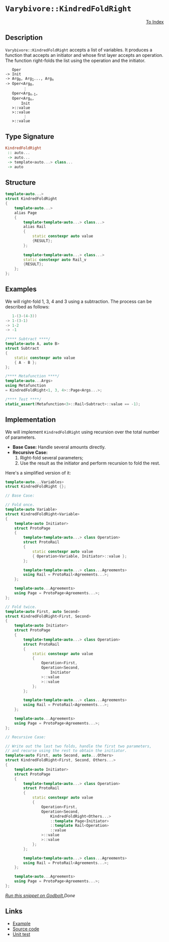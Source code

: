 <!-- Copyright 2024 Feng Mofan
SPDX-License-Identifier: Apache-2.0 -->

# `Varybivore::KindredFoldRight`

<p style='text-align: right;'><a href="../../../facilities/metafunctions.md#varybivore-kindred-fold-right">To Index</a></p>

## Description

`Varybivore::KindredFoldRight` accepts a list of variables.
It produces a function that accepts an initiator and whose first layer accepts an operation.
The function right-folds the list using the operation and the initiator.

<pre><code>   Oper
-> Init
-> Arg<sub>0</sub>, Arg<sub>1</sub>..., Arg<sub>n</sub>
-> Oper&lt;Arg<sub>0</sub>,
        &vellip;
   Oper&lt;Arg<sub>n-1</sub>,
   Oper&lt;Arg<sub>n</sub>,
       Init
   &gt;::value
   &gt;::value
        &vellip;
   &gt;::value</code></pre>

## Type Signature

```Haskell
KindredFoldRight
 :: auto...
 -> auto...
 -> template<auto...> class...
 -> auto
```

## Structure

```C++
template<auto...>
struct KindredFoldRight
{
    template<auto...>
    alias Page
    {
        template<template<auto...> class...>
        alias Rail
        {
            static constexpr auto value
            {RESULT};
        };
        
        template<template<auto...> class...>
        static constexpr auto Rail_v
        {RESULT};
    };
};
```

## Examples

We will right-fold 1, 3, 4 and 3 using a subtraction.
The process can be described as follows:

```C++
   1-(3-(4-3))
-> 1-(3-1)
-> 1-2
-> -1
```

```C++
/**** Subtract ****/
template<auto A, auto B>
struct Subtract
{
    static constexpr auto value
    { A - B };
};

/**** Metafunction ****/
template<auto...Args>
using Metafunction 
= KindredFoldRight<1, 3, 4>::Page<Args...>;

/**** Test ****/
static_assert(Metafunction<3>::Rail<Subtract>::value == -1);
```

## Implementation

We will implement `KindredFoldRight` using recursion over the total number of parameters.

- **Base Case:** Handle several amounts directly.
- **Recursive Case:**
  1. Right-fold several parameters;
  2. Use the result as the initiator and perform recursion to fold the rest.

Here's a simplified version of it:

```C++
template<auto...Variables>
struct KindredFoldRight {};

// Base Case:

// Fold once.
template<auto Variable>
struct KindredFoldRight<Variable>
{
    template<auto Initiator>
    struct ProtoPage
    {
        template<template<auto...> class Operation>
        struct ProtoRail
        {
            static constexpr auto value
            { Operation<Variable, Initiator>::value };
        };

        template<template<auto...> class...Agreements>
        using Rail = ProtoRail<Agreements...>;
    };

    template<auto...Agreements>
    using Page = ProtoPage<Agreements...>;
};

// Fold twice.
template<auto First, auto Second>
struct KindredFoldRight<First, Second>
{
    template<auto Initiator>
    struct ProtoPage
    {
        template<template<auto...> class Operation>
        struct ProtoRail
        {
            static constexpr auto value 
            { 
                Operation<First,
                Operation<Second,
                    Initiator
                >::value
                >::value
            };
        };

        template<template<auto...> class...Agreements>
        using Rail = ProtoRail<Agreements...>;
    };

    template<auto...Agreements>
    using Page = ProtoPage<Agreements...>;
};

// Recursive Case:

// Write out the last two folds, handle the first two parameters,
// and recurse using the rest to obtain the initiator.
template<auto First, auto Second, auto...Others>
struct KindredFoldRight<First, Second, Others...>
{
    template<auto Initiator>
    struct ProtoPage
    {
        template<template<auto...> class Operation>
        struct ProtoRail
        {
            static constexpr auto value
            {
                Operation<First,
                Operation<Second,
                    KindredFoldRight<Others...>
                    ::template Page<Initiator>
                    ::template Rail<Operation>
                    ::value
                >::value
                >::value
            };
        };

        template<template<auto...> class...Agreements>
        using Rail = ProtoRail<Agreements...>;
    };

    template<auto...Agreements>
    using Page = ProtoPage<Agreements...>;
};
```

[*Run this snippet on Godbolt.*](https://godbolt.org/#z:OYLghAFBqd5QCxAYwPYBMCmBRdBLAF1QCcAaPECAMzwBtMA7AQwFtMQByARg9KtQYEAysib0QXACx8BBAKoBnTAAUAHpwAMvAFYTStJg1DIApACYAQuYukl9ZATwDKjdAGFUtAK4sGIAGxcpK4AMngMmAByPgBGmMQSXGakAA6oCoRODB7evgFBaRmOAmER0SxxCVxJtpj2xQxCBEzEBDk%2BfoG19VlNLQSlUbHxickKza3teV3j/YPllaMAlLaoXsTI7BwA9ABU%2BweHR8cH2yYaAIJ7BwDUAJIsKfRsgkwNN4dnl9cnvydfF3OFwImEeBhBJgAzG4mF4iAA6REANRaeCYMXoCih2CB42IXgcNwA0uF0MRMOgAGKedAAJTwwAQBBuJgA7FZWQARKFWS5A7bbG4WJhKG4wpQgIH8wXU2joG4CTbwoEgsFvTBQmFw1A3FHENEYjWQnGXPEE5kkhhkimyukMpmavUG%2BjYqXsoE3T03VVPdWa2FEe4MTJvEiuy5em5mwnKYioIjKJjADURr1s3kXSORn3go1uHN%2B6EB1CI5XGm7IAwKBQ3ADyKXibyy4czWc90eZsfjqFpTDoHrbLPdqcHXtmjmQFYE40wqhSxBuxZuADcxF4U63R5703WG8QmwJHaj0fRSEGQ0RiNiQCBV95MEPuZCM6O2U%2BMwO2wWIdDv3ni6W2IVlWCilhcwDkqCjAEFixqflmXgZEYNy9nQLKQpyNxdkQqG0Jq4GQS8MGAXBz7wW%2BPJSiO3qgr6P5agiiIEZgUGCLBJqbjciHhMAWFJg%2BUKYdhqCJsm%2BEQSxRGgYirpkXyXKUXy3wyjS3oAO54EqKq0bm/rajclJ4MQ4xnkuQiYGgVoth2xKkuSVI0vSjIEJqhnGQQZ7mZZ6Atum8F/npgZ3MGjihlecHUTZwmiRukZ%2BdR2Y6YW%2BZJfRAEyeWlYijW9aNg0LajlFcY4X2eEJWmw6cYVzQTlODAznOC5Lne64suVbY7vBW5erl%2B75dCbkmV13W7nlzbQl5AjoKQw0jV6wUXmG7Vbtet5rrFc1psaN4tRt3UUXJVUVe%2BVFHZ6AW/ql/7aiR2DAdlYESaxMEFYO3HIbh6FCcVPaleJhHQdJZY4odcUKYd/lXYFJZMU9UmvZ6728TFX1YT9MX/ZJgO3YpgLgx%2BykoRZ6wZMuD7iuwp0CjcADq%2BoggqcLeggD5VsyBBqTq/BygoZ4IIY6D0MzD40O56k6ikLSsJgILGTNhMCzc5LICTD5I8LSuYOM3o6qgMTNOEGvhItxDKpcF0MTqg0eYu%2BmTVapk3YitYECzxnWQQ%2BKEpa1oOXKTkOgNRkmTc9vTXWrvxEDvmVYlappfpC2hZeCNRp75po92GPUfFZ00fHeYW%2BlwP3dWo19eNHHVV7nY/bhs1Di%2BI3jppdUNfOtuBrtDdg03m3lweDCucHHk94OvWD5qYfy3nc0%2B/ZtoBy50Iu270cRbPI03n%2BfFidCSdoinG/92229XShf0r3uk/HyfkY7etY8ddta33k/Ward3y1gydy0HQTecLZFydiXLK1ZHoAzYqnSM6tPqCUziVfs0JmLPXXiDPuj5caQwLtDCBWMoG30RkhZG/FUbRX4pjVBOMIb4ypn8X4AIfi7BuNgVQrAngPk%2BPyeh/w6G3CEF4fW%2B5CRcPNlDIs%2BkLiO0DFYDeNkBFCKYA4N0GCW6Tksu3Jq%2Bkv6cR3JmAAtEKTBNDf6Am%2BIcG4ABZGWTAqBeAYA4LIHxTjaRwRIxi8ILjEGAOxIE6trHNDsQ494UoMK2StAvRy9pl5uCCDcSEZ5JCrQxsg7xaCsHmNuAAFS1syURFw1EAH1srxAIBAAJtj7GOMPNCSEq164TUEZ7JRy9sAP3vF9eB%2BiuBLB5BwFYtBOAAFZeB%2BA4FoUgqBOBuGsNYKMawNgCTMJCHgpACCaH6SsAA1iAIZkh4QaAABxmDMAATlOVwIZRzDlcFZKyaQgyOCSF4CwCQGgNCkDGRMqZHBeAKBAB89Z4z%2BmkDgLAGAiAQBrAICkOE5BKBoEeHQeIkRpacFUIc/w%2Bj/CSBuMAZAk4pDwjMLwCkhASB4HQHofgggRBiHYFIGQghFAqHUMC0gugghqX3CkTgPABnDNGRsyZnBaxwlhcyVAVAbgYqxTivFBKbhErMDcCAHgkX0AXOYFZSxeBAq0CsCASBEUpGRWQCgEATVmpAMAKQyQaC0Flv8iAMRhUxHCC0AAnny3g7rmDEE9bWGI2gLJAtWYioitYGC0G9eyrAMQvDABhLQWg/zuC8CwCwQwwBxBxqMqGvAZM00TNnMTEEPryCCDqMK2geAYj7gDR4LAwrPZ4Feem0gZNiAxHSJgTkoJs21qMBslYVADA%2BKRHgTAalcpjNWTS4QohxCMoXSytQwrOX6GzSgWZlh9B1v%2BZAFYqAUgNDTfo8YPkMKmEsNYMw3yu36iwIeiAKw7AFucBAVwUw/BBFCOEIYFQRgFHSJkAQP69CFDAwweYwwqjdA/Y0CYbRPAdD0O%2B6pSG5gAYWMB2wyGINBFmK0WDQGqhvoWZsCQAqOAjM%2BcKn5MrMXYtxfiwl%2ByVUQFwOSrVyyel6pHSsFmTAsAJFfaQHZkhITwlOZCe5GhJBmEkP4d5Qz/CnP0JwZ5pBXkrPhIEfwhzTk3P8Hsy5sn/D0fZT8v5AK1kjtBRCo1ULxVwotVazVqK2CcBaCwZcrJ9FMHushLgpz4RcAOaS/Al5KXUtkHS5d0hV1KHXey3QyRuVMF5emmjdGvm8B%2BWKmFTMpVMblbirKIWwsRY0Kq9VprNUsmWWYXV9ngWGuNagDV8R4WWq6w1kYlXbUXI%2BQ6p1lBXXsr9V6it02A1BpDQ4CtEboJRpjcK%2BNibk2porZmwdWwJn4GVo4ItwrS0q3LR28IIJHkTNrfWr1TaDt6v1O21ZXae1KH7VmowQ7QDtb4OOhQk7p2zorQuhLDKkuyDXWyiZ6Wt3DpvVYPd92X3HtPVkc9l7BLI7vQ%2B%2BIT6tbwDfXURDLgrSEeCFaUjiwQNFCyFTqDDRad4Yww0PokxUN5CI2TzDnOBg4bg%2Bhgj3Pf34ew2UYXPTVjrCozLx5eWGOcDKyx4LvFQvhYOaq7jl4ms6oE%2B1oTmARMjHE487TumwsKdZEM05dzISKeU5III%2BWRW/NsHZ/VIKwWQuhRK3rHmUVoo4L5%2BVLAFDLknMuTXuZxhRZ47FoIEOl1Q6ZfIFLcOdAgASZl7L/LNO0aFdZ0VrnJXStUOHyP0fY/qm1mq/rZr9eQla97jrKBG%2BasD53kYUeUgpEKTH05hS48EEKZXpLdBxsurdR6gNs25%2BBuDaG5bXXI3RtjYdzACak1iB2x2vbv3nukCOwW077Lztwi2Ks671b2X3YbZ6p7LbXsVo%2B7277g6eIObHUmYHU6Z0Gw51eAU96UJBodmVM8N0c9EdjBd0bA0cSdJlMdpxOBthL0d1b1LB70CtH1KVicj0ENMMKd3Axc9B/0pcyNINQMGgmcaCshWd4N2dehRdchxdmCBABdGCRd%2BgqdiNBdKC6cKM5cGVcti9vkVcJ8bgI8o8Vxa8QR69dcSB9d%2BM2sDVjdTcxMaNLcQAzl4RIRIQhkrkXd3kDDWRDMrMJCPd/lAVBMJMQBJAhkZNblWR3lDlJALkuBjkzBLNHlIRxCCtOBDd1DC8SVLDAiPc28Vgu0MhnBJAgA%3D)$Done$

## Links

- [Example](../../../code/facilities/metafunctions/varybivore/kindred_fold_right/implementation.hpp)
- [Source code](../../../../conceptrodon/varybivore/kindred_fold_right.hpp)
- [Unit test](../../../../tests/unit/metafunctions/varybivore/kindred_fold_right.test.hpp)
